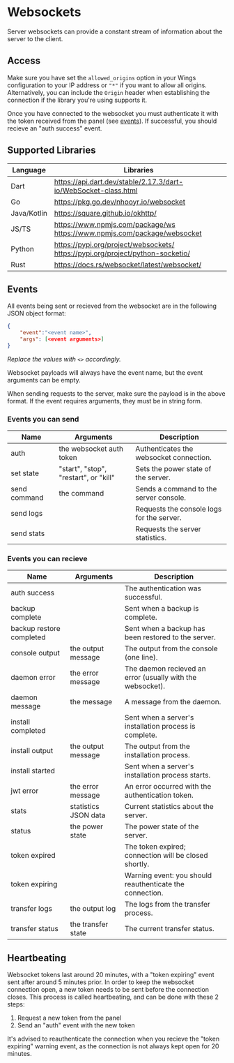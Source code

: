 # Websockets
Server websockets can provide a constant stream of information about the server to the client.

## Access
Make sure you have set the `allowed_origins` option in your Wings configuration to your IP address or `"*"` if you want to allow all origins. Alternatively, you can include the `Origin` header when establishing the connection if the library you're using supports it.

Once you have connected to the websocket you must authenticate it with the token received from the panel (see [events](#events)). If successful, you should recieve an "auth success" event.

## Supported Libraries

Language    | Libraries
------------|----------
Dart        | https://api.dart.dev/stable/2.17.3/dart-io/WebSocket-class.html
Go          | https://pkg.go.dev/nhooyr.io/websocket
Java/Kotlin | https://square.github.io/okhttp/
JS/TS       | https://www.npmjs.com/package/ws https://www.npmjs.com/package/websocket
Python      | https://pypi.org/project/websockets/ https://pypi.org/project/python-socketio/
Rust        | https://docs.rs/websocket/latest/websocket/

## Events
All events being sent or recieved from the websocket are in the following JSON object format:
```json
{
    "event":"<event name>",
    "args": [<event arguments>]
}
```
_Replace the values with `<>` accordingly._

Websocket payloads will always have the event name, but the event arguments can be empty.

When sending requests to the server, make sure the payload is in the above format. If the event requires arguments, they must be in string form.

### Events you can send

Name | Arguments | Description
-----|-----------|------------
auth | the websocket auth token | Authenticates the websocket connection.
set state | "start", "stop", "restart", or "kill" | Sets the power state of the server.
send command | the command | Sends a command to the server console.
send logs | | Requests the console logs for the server.
send stats | | Requests the server statistics.

### Events you can recieve

Name | Arguments | Description
-----|-----------|------------
auth success | | The authentication was successful.
backup complete | | Sent when a backup is complete.
backup restore completed | | Sent when a backup has been restored to the server.
console output | the output message | The output from the console (one line).
daemon error | the error message | The daemon recieved an error (usually with the websocket).
daemon message | the message | A message from the daemon.
install completed | | Sent when a server's installation process is complete.
install output | the output message | The output from the installation process.
install started | | Sent when a server's installation process starts.
jwt error | the error message | An error occurred with the authentication token.
stats | statistics JSON data | Current statistics about the server.
status | the power state | The power state of the server.
token expired | | The token expired; connection will be closed shortly.
token expiring | | Warning event: you should reauthenticate the connection.
transfer logs | the output log | The logs from the transfer process.
transfer status | the transfer state | The current transfer status.

## Heartbeating
Websocket tokens last around 20 minutes, with a "token expiring" event sent after around 5 minutes prior. In order to keep the websocket connection open, a new token needs to be sent before the connection closes. This process is called heartbeating, and can be done with these 2 steps:

1. Request a new token from the panel
2. Send an "auth" event with the new token

It's advised to reauthenticate the connection when you recieve the "token expiring" warning event, as the connection is not always kept open for 20 minutes.
